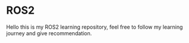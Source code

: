 # ROS2 

Hello this is my ROS2 learning repository, feel free to follow my learning journey and give recommendation.